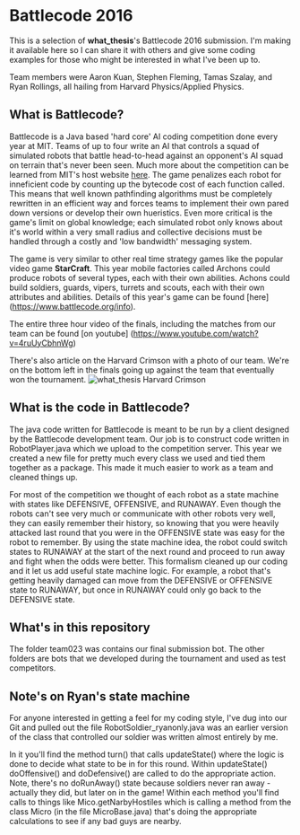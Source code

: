 # Battlecode 2016
This is a selection of **what_thesis**'s Battlecode 2016 submission. I'm making it available here so I can share it with others and give some coding examples for those who might be interested in what I've been up to.

Team members were Aaron Kuan, Stephen Fleming, Tamas Szalay, and Ryan Rollings, all hailing from Harvard Physics/Applied Physics.

## What is Battlecode?
Battlecode is a Java based 'hard core' AI coding competition done every year at MIT. Teams of up to four write an AI that controls a squad of simulated robots that battle head-to-head against an opponent's AI squad on terrain that's never been seen. Much more about the competition can be learned from MIT's host website [here](https://www.battlecode.org/contestants/about/). The game penalizes each robot for inneficient code by counting up the bytecode cost of each function called. This means that well known pathfinding algorithms must be completely rewritten in an efficient way and forces teams to implement their own pared down versions or develop their own hueristics. Even more critical is the game's limit on global knowledge; each simulated robot only knows about it's world within a very small radius and collective decisions must be handled through a costly and 'low bandwidth' messaging system.

The game is very similar to other real time strategy games like the popular video game **StarCraft**. This year mobile factories called Archons could produce robots of several types, each with their own abilities. Achons could build soldiers, guards, vipers, turrets and scouts, each with their own attributes and abilities. Details of this year's game can be found [here] (https://www.battlecode.org/info).

The entire three hour video of the finals, including the matches from our team can be found [on youtube] (https://www.youtube.com/watch?v=4ruUyCbhnWg)

There's also article on the Harvard Crimson with a photo of our team. We're on the bottom left in the finals going up against the team that eventually won the tournament.
![what_thesis Harvard Crimson](http://thumbnails.thecrimson.com.s3.amazonaws.com/photos/2016/02/16/191740_1312808.jpg.800x533_q95_crop-smart_upscale.jpg)

## What is the code in Battlecode?
The java code written for Battlecode is meant to be run by a client designed by the Battlecode development team. Our job is to construct code written in RobotPlayer.java which we upload to the competition server. This year we created a new file for pretty much every class we used and tied them together as a package. This made it much easier to work as a team and cleaned things up.

For most of the competition we thought of each robot as a state machine with states like DEFENSIVE, OFFENSIVE, and RUNAWAY. Even though the robots can't see very much or communicate with other robots very well, they can easily remember their history, so knowing that you were heavily attacked last round that you were in the OFFENSIVE state was easy for the robot to remember. By using the state machine idea, the robot could switch states to RUNAWAY at the start of the next round and proceed to run away and fight when the odds were better. This formalism cleaned up our coding and it let us add useful state machine logic. For example, a robot that's getting heavily damaged can move from the DEFENSIVE or OFFENSIVE state to RUNAWAY, but once in RUNAWAY could only go back to the DEFENSIVE state. 

## What's in this repository
The folder team023 was contains our final submission bot. The other folders are bots that we developed during the tournament and used as test competitors.

## Note's on Ryan's state machine
For anyone interested in getting a feel for my coding style, I've dug into our Git and pulled out the  file RobotSoldier_ryanonly.java was an earlier version of the class that controlled our soldier was written almost entirely by me.

In it you'll find the method turn() that calls updateState() where the logic is done to decide what state to be in for this round. Within updateState() doOffensive() and doDefensive() are called to do the appropriate action. Note, there's no doRunAway() state because soldiers never ran away - actually they did, but later on in the game! Within each method you'll find calls to things like Mico.getNarbyHostiles which is calling a method from the class Micro (in the file MicroBase.java) that's doing the appropriate calculations to see if any bad guys are nearby.